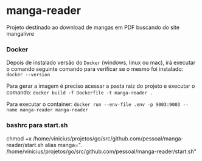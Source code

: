 # manga-reader

Projeto destinado ao download de mangas em PDF buscando do site mangalivre

### Docker

Depois de instalado versão do `Docker` (windows, linux ou mac), irá executar o comando seguinte comando para verificar se o mesmo foi instalado:
`docker --version`

Para gerar a imagem é preciso acessar a pasta raiz do projeto e executar o comando:
`docker build -f Dockerfile -t manga-reader .`

Para executar o container:
`docker run --env-file .env -p 9003:9003 --name manga-reader manga-reader`

### bashrc para start.sh

chmod +x /home/vinicius/projetos/go/src/github.com/pessoal/manga-reader/start.sh
alias manga=". /home/vinicius/projetos/go/src/github.com/pessoal/manga-reader/start.sh"
